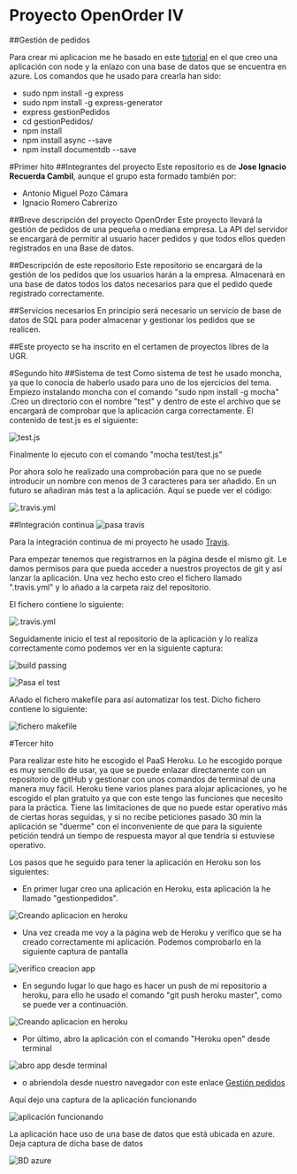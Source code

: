 # Proyecto OpenOrder IV
##Gestión de pedidos

Para crear mi aplicacion me he basado en este [tutorial](https://azure.microsoft.com/es-es/documentation/articles/documentdb-nodejs-application/#_Toc395783176) en el que creo una aplicación con node y la enlazo con una base de datos que se encuentra en azure. Los comandos que he usado para crearla han sido:

* sudo npm install -g express
* sudo npm install -g express-generator
* express gestionPedidos
* cd gestionPedidos/
* npm install
* npm install async --save
* npm install documentdb --save


#Primer hito
##Integrantes del proyecto
Este repositorio es de **Jose Ignacio Recuerda Cambil**, aunque el grupo esta formado también por:
- Antonio Miguel Pozo Cámara
- Ignacio Romero Cabrerizo

##Breve descripción del proyecto OpenOrder
Este proyecto llevará la gestión de pedidos de una pequeña o mediana empresa. La API del servidor se encargará de permitir al usuario hacer pedidos y que todos ellos queden registrados en una Base de datos. 

##Descripción de este repositorio
Este repositorio se encargará de la gestión de los pedidos que los usuarios harán a la empresa. Almacenará en una base de datos todos los datos necesarios para que el pedido quede registrado correctamente.

##Servicios necesarios
En principio será necesario un servicio de base de datos de SQL para poder almacenar y gestionar los pedidos que se realicen.

##Este proyecto se ha inscrito en el certamen de proyectos libres de la UGR.

#Segundo hito
##Sistema de test
Como sistema de test he usado moncha, ya que lo conocia de haberlo usado para uno de los ejercicios del tema.
Empiezo instalando moncha con el comando "sudo npm install -g mocha" .Creo un directorio con el nombre "test" y dentro de este el archivo que se encargará de comprobar que la aplicación carga correctamente.
El contenido de test.js es el siguiente:

![test.js](https://www.dropbox.com/s/zyxh53hsaij1pmi/hito2.4.png?dl=1)

Finalmente lo ejecuto con el comando "mocha test/test.js"

Por ahora solo he realizado una comprobación para que no se puede introducir un nombre con menos de 3 caracteres para ser añadido. En un futuro se añadiran más test a la aplicación. Aquí se puede ver el código:

![.travis.yml](https://www.dropbox.com/s/8qtl4jypm9t3vq7/hito2.3.png?dl=1)


##Integración continua
![pasa travis](https://travis-ci.org/ignaciorecuerda/gestionPedidos.svg?branch=master)

Para la integración continua de mi proyecto he usado [Travis](https://travis-ci.org).

Para empezar tenemos que registrarnos en la página desde el mismo git. Le damos permisos para que pueda acceder a nuestros proyectos de git y así lanzar la aplicación.
Una vez hecho esto creo el fichero llamado ".travis.yml" y lo añado a la carpeta raiz del repositorio.

El fichero contiene lo siguiente:

![.travis.yml](https://www.dropbox.com/s/556agqlr8n9figk/hito2.1.png?dl=1)

Seguidamente inicio el test al repositorio de la aplicación y lo realiza correctamente como podemos ver en la siguiente captura:

![build passing](https://www.dropbox.com/s/9uekyx2jzmazoki/hitoAnterior.png?dl=1)

![Pasa el test](https://www.dropbox.com/s/pr7jobwx3imj9p8/hitoAnterios2.png?dl=1)

Añado el fichero makefile para así automatizar los test. Dicho fichero contiene lo siguiente:

![fichero makefile](https://www.dropbox.com/s/b3lw6xda2r4jtk6/hito2.5.png?dl=1)



#Tercer hito

Para realizar este hito he escogido el PaaS Heroku. Lo he escogido porque es muy sencillo de usar, ya que se puede enlazar directamente con un repositorio de gitHub y gestionar con unos comandos de terminal de una manera muy fácil. Heroku tiene varios planes para alojar aplicaciones, yo he escogido el plan gratuito ya que con este tengo las funciones que necesito para la práctica. Tiene las limitaciones de que no puede estar operativo más de ciertas horas seguidas, y si no recibe peticiones pasado 30 min la aplicación se "duerme" con el inconveniente de que para la siguiente petición tendrá un tiempo de respuesta mayor al que tendría si estuviese operativo.

Los pasos que he seguido para tener la aplicación en Heroku son los siguientes:

* En primer lugar creo una aplicación en Heroku, esta aplicación la he llamado 
"gestionpedidos".

![Creando aplicacion en heroku](https://www.dropbox.com/s/fpm9tfrubpbq5ma/hito1.png?dl=1)

* Una vez creada me voy a la página web de Heroku y verifico que se ha creado correctamente mi aplicación. Podemos comprobarlo en la siguiente captura de pantalla

![verifico creacion app](https://www.dropbox.com/s/r1lrlm91vnhlqt0/hito3.png?dl=1)

* En segundo lugar lo que hago es hacer un push de mi repositorio a heroku, para ello he usado el comando "git push heroku master", como se puede ver a continuación.

![Creando aplicacion en heroku](https://www.dropbox.com/s/wtp8f1wnms8wu8z/hito2.png?dl=1)

* Por último, abro la aplicación con el comando "Heroku open" desde terminal 

![abro app desde terminal](https://www.dropbox.com/s/185sdui7iv9z3f1/hito4.png?dl=1)

* o abriendola desde nuestro navegador con este enlace [Gestión pedidos](https://gestionpedidos.herokuapp.com)

Aquí dejo una captura de la aplicación funcionando

![aplicación funcionando](https://www.dropbox.com/s/dsy9stezfcbtxhx/hito5.png?dl=1)

La aplicación hace uso de una base de datos que está ubicada en azure. Deja captura de dicha base de datos

![BD azure](https://www.dropbox.com/s/92rs54ho4zmrv4b/6.png?dl=1)
